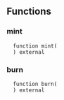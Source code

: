 


## Functions
### mint
```solidity
  function mint(
  ) external
```




### burn
```solidity
  function burn(
  ) external
```





